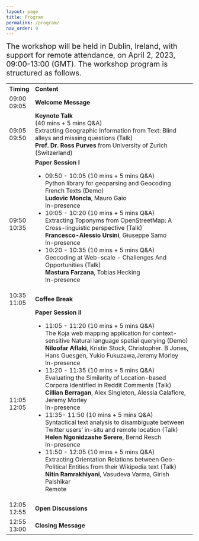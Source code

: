 ```yaml
---
layout: page
title: Program
permalink: /program/
nav_order: 9
---
```

<span style="font-size:20px;"> 
The workshop will be held in Dublin, Ireland, with support for remote attendance, on April 2, 2023, 09:00-13:00 (GMT). The workshop program is structured as follows.</span> 

<table>
  <tbody>
    <tr>
      <th>Timing</th>
      <th align="left">Content</th>
    </tr>
    <tr>
      <td>09:00<br>09:05</td>
      <td align="left"><strong>Welcome Message</strong></td>
    </tr>
    <tr>
      <td>09:05<br>09:50</td>
      <td align="left"><strong>Keynote Talk</strong>
               <br>  (40 mins + 5 mins Q&A)
               <br>  Extracting Geographic Information from Text: Blind alleys and missing questions (Talk)
         <br> <strong>Prof. Dr. Ross Purves</strong> from University of Zurich (Switzerland)</td>
    </tr>
    <tr>
      <td>09:50<br>10:35</td>
      <td align="left"><strong>Paper Session I</strong>
        <ul> 
          <li> 09:50 - 10:05 (10 mins + 5 mins Q&A) 
              <br> Python library for geoparsing and Geocoding French Texts (Demo)
              <br><strong>Ludovic Moncla</strong>, Mauro Gaio 
              <br> In-presence
          </li> 
          <li> 10:05 - 10:20 (10 mins + 5 mins Q&A)
              <br>Extracting Toponyms from OpenStreetMap: A Cross-linguistic perspective  (Talk)  
              <br><strong>Francesco-Alessio Ursini</strong>, Giuseppe Samo 
             <br> In-presence
          </li> 
          <li> 10:20 - 10:35 (10 mins + 5 mins Q&A)
              <br> Geocoding at Web-scale - Challenges And Opportunities  (Talk)  
              <br><strong>Mastura Farzana</strong>, Tobias Hecking 
              <br> In-presence
          </li> 
         </ul>  
         </td>
    </tr>
    <tr>
      <td> 10:35<br>11:05</td>
      <td align="left"><strong>Coffee Break</strong></td>
    </tr>
    <tr>
      <td>11:05<br>12:05</td>
      <td align="left"><strong>Paper Session II</strong>
        <ul> 
          <li> 11:05 - 11:20 (10 mins + 5 mins Q&A)
              <br> The Koja web mapping application for context-sensitive Natural language spatial querying (Demo)
              <br><strong>Niloofar Aflaki</strong>, Kristin Stock, Christopher. B Jones, Hans Guesgen, Yukio Fukuzawa,Jeremy Morley
               <br> In-presence
          </li> 
          <li> 11:20 - 11:35 (10 mins + 5 mins Q&A)
              <br>Evaluating the Similarity of Location-based Corpora Identified in Reddit Comments (Talk)  
              <br><strong>Cillian Berragan</strong>, Alex Singleton, Alessia Calafiore, Jeremy Morley
              <br> In-presence
          </li> 
          <li> 11:35- 11:50 (10 mins + 5 mins Q&A)
              <br> Syntactical text analysis to disambiguate between Twitter users’ in-situ and remote location  (Talk)  
              <br><strong>Helen Ngonidzashe Serere</strong>, Bernd Resch
               <br> In-presence
          </li> 
              <li> 11:50 - 12:05 (10 mins + 5 mins Q&A)
              <br> Extracting Orientation Relations between Geo-Political Entities from their Wikipedia text  (Talk)  
              <br><strong>Nitin Ramrakhiyani</strong>, Vasudeva Varma, Girish Palshikar
                <br> Remote
          </li> 
         </ul>  
         </td>
    </tr>
    <tr>
      <td> 12:05<br>12:55</td>
      <td align="left"><strong>Open Discussions</strong></td>
    </tr>
    <tr>
      <td> 12:55<br>13:00</td>
      <td align="left"><strong>Closing Message</strong></td>
    </tr>
  </tbody>
</table>
